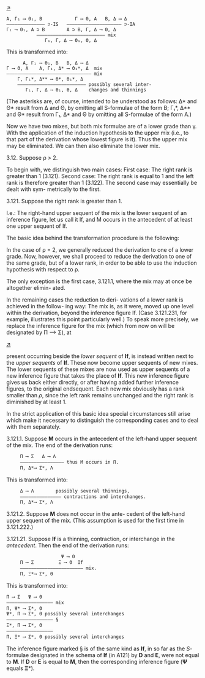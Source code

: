 <!--  <./segments/302-left.md> -->
[↗](../images/segments/302-left.png)


```
A, Γ₁ ⟶ Θ₁, B            Γ ⟶ Θ, A   B, Δ ⟶ Δ
—————————————— ⊃-IS   ———————————————————— ⊃-IA
Γ₁ ⟶ Θ₁, A ⊃ B        A ⊃ B, Γ, Δ ⟶ Θ, Δ
           ————————————————————————— mix
              Γ₁, Γ, Δ ⟶ Θ₁, Θ, Δ
```

This is transformed into:

```
      A, Γ₁ ⟶ Θ₁, B   B, Δ ⟶ Δ
Γ ⟶ Θ, A    A, Γ₁, Δ* ⟶ Θ₁*, Δ  mix
——————————————————————————————— mix
    Γ, Γ₁*, Δ** ⟶ Θ*, Θ₁*, Δ
    ————————————————————————— possibly several inter-
       Γ₁, Γ, Δ ⟶ Θ₁, Θ, Δ    changes and thinnings
```

(The asterisks are, of course, intended to be
understood as follows: Δ* and Θ* result from Δ and
Θ₁ by omitting all S-formulae of the form B; Γ₁*,
Δ** and Θ* result from Γ₁, Δ* and Θ by omitting
all S-formulae of the form A.)

Now we have two mixes, but both mix formulae
are of a lower grade than γ. With the application of the
induction hypothesis to the upper mix (i.e., to that
part of the derivation whose lowest figure is it).
Thus the upper mix may be eliminated. We can
then also eliminate the lower mix.

3.12. Suppose ρ > 2.

To begin with, we distinguish two main cases:
First case: The right rank is greater than 1 (3.121).
Second case: The right rank is equal to 1 and the
left rank is therefore greater than 1 (3.122). The
second case may essentially be dealt with sym-
metrically to the first.

3.121. Suppose the right rank is greater than 1.

I.e.: The right-hand upper sequent of the mix is
the lower sequent of an inference figure, let us call
it If, and M occurs in the antecedent of at least one
upper sequent of If.

The basic idea behind the transformation procedure
is the following:

In the case of ρ = 2, we generally reduced the
derivation to one of a lower grade. Now, however,
we shall proceed to reduce the derivation to one
of the same grade, but of a lower rank, in order to be
able to use the induction hypothesis with respect
to ρ.

The only exception is the first case, 3.121.1,
where the mix may at once be altogether elimin-
ated.

In the remaining cases the reduction to deri-
vations of a lower rank is achieved in the follow-
ing way: The mix is, as it were, moved up one level
within the derivation, beyond the inference figure
If. (Case 3.121.231, for example, illustrates this
point particularly well.) To speak more precisely,
we replace the inference figure for the mix (which
from now on will be designated by Π ⟶ Σ), at

<!--  <./segments/302-right.md> -->
[↗](../images/segments/302-right.png)


present occurring beside the *lower sequent* of **If**, is
instead written next to the *upper sequents* of **If**. These
now become upper sequents of new mixes. The
lower sequents of these mixes are now used as
upper sequents of a new inference figure that takes
the place of **If**. This new inference figure gives us
back either directly, or after having added further
inference figures, to the original endsequent. Each
new mix obviously has a rank smaller than *ρ*,
since the left rank remains unchanged and the
right rank is diminished by at least 1.

In the strict application of this basic idea special
circumstances still arise which make it necessary to
distinguish the corresponding cases and to deal
with them separately.

3.121.1. Suppose **M** occurs in the antecedent of
the left-hand upper sequent of the mix. The end of
the derivation runs:

```txt
     Π ⟶ Σ   Δ ⟶ Λ
     ———————————————— thus M occurs in Π.
     Π, Δ*⟶ Σ*, Λ
```

This is transformed into:

```txt
     Δ ⟶ Λ        possibly several thinnings,
     ——————————————— contractions and interchanges.
     Π, Δ*⟶ Σ*, Λ
```

3.121.2. Suppose **M** does not occur in the ante-
cedent of the left-hand upper sequent of the mix.
(This assumption is used for the first time in
3.121.222.)

3.121.21. Suppose **If** is a thinning, contraction,
or interchange in the *antecedent*. Then the end of the
derivation runs:

```txt
                    Ψ ⟶ Θ
     Π ⟶ Σ         Ξ ⟶ Θ  If
     ——————————————————————— mix.
     Π, Ξ*⟶ Σ*, Θ
```

This is transformed into:

```txt
Π ⟶ Σ   Ψ ⟶ Θ
————————————————— mix
Π, Ψ* ⟶ Σ*, Θ
Ψ*, Π ⟶ Σ*, Θ possibly several interchanges
————————————————— §
Ξ*, Π ⟶ Σ*, Θ
————————————————— 
Π, Ξ* ⟶ Σ*, Θ possibly several interchanges
```

The inference figure marked § is of the same kind
as **If**, in so far as the *S*-formulae designated in the
schema of **If** (in A121) by **D** and **E**, were not equal
to **M**. If **D** or **E** is equal to **M**, then the corresponding
inference figure (**Ψ** equals **Ξ***).

